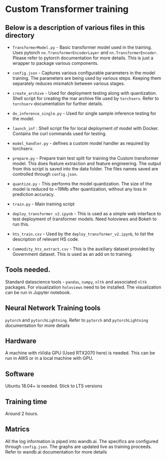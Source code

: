 # Custom Transformer training

## Below is a description of various files in this directory 

- `TransformerModel.py` - Basic transformer model used in the training. Uses pytorch `nn.TransformerEncoderLayer` and `nn.TransformerEncoder`. Please refer to pytorch documentation for more details. This is just a wrapper to package various components.

- `config.json`  - Captures various configurable parameters in the model training. The parameters are being used by various steps. Keeping them separately reduces  mismatch between various stages. 

- `create_archive` - Used for deployment testing along with quantization. Shell script for creating the mar archive file used by `torchserv`. Refer to `torchserv` documentation for further details.

- `do_inference_single.py` - Used for single sample inference testing for the model.

- `launch_inf` : Shell script file for local deployment of model with Docker. Contains the curl commands used for testing.

- `model_handler.py` - defines a custom model handler as required by torchserv.

- `prepare.py` -  Prepare train test split for training the Custom transformer model. This does feature extraction and feature engineering.  The output from this script is saved into the data folder. The files names saved are controlled through `config.json`. 
 
- `quantize.py` - This performs the model quantization.  The size of the model is reduced to ~19Mb after quantization, without any loss in prediction accuracy.

- `train.py` - Main training script

- `deploy_transformer_v2.ipynb` - This is used as a simple web interface to test deployment of  transformer models. Need holoviews and Bokeh to run this. 

- `hts_train.csv` - Used by the `deploy_transformer_v2.ipynb`, to list the description of relevant HS code.

- `Commodity_hts_extract.csv` - This is the auxiliary dataset provided by Government dataset. This is used as an add on to training.


## Tools needed.

Standard datascience tools - `pandas`, `numpy`, `nltk` and associated `nltk` packages.  For visualization `holoviews` need to be installed.  The visualization can be run in Jupyter notebook.

## Neural Network Training tools 

`pytorch` and `pytorchLightning`. Refer to `pytorch` and `pytorchLightning` documentation for more details

## Hardware

A machine with nVidia GPU (Used RTX2070 here) is needed.  This can be run in AWS or in a local machine with GPU.

## Software

Ubuntu 18.04+ is needed. Stick to LTS versions

## Training time

Around 2 hours. 

## Matrics

All the log information is piped into wandb.ai. The specifics are configured through `config.json`. The graphs are updated live as training proceeds. Refer to wandb.ai documentation for more details








